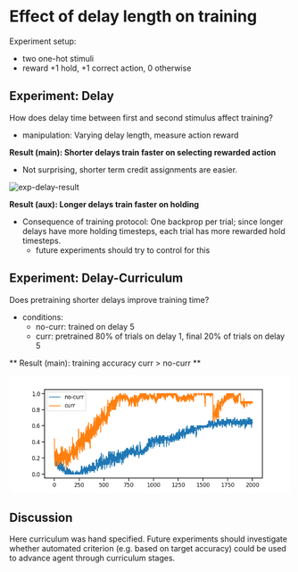 # Effect of delay length on training

Experiment setup:
- two one-hot stimuli
- reward +1 hold, +1 correct action, 0 otherwise

## Experiment: Delay
How does delay time between first and second stimulus affect training?
- manipulation: Varying delay length, measure action reward

**Result (main): Shorter delays train faster on selecting rewarded action**
- Not surprising, shorter term credit assignments are easier.

![exp-delay-result](delaylen.png)

**Result (aux): Longer delays train faster on holding**
- Consequence of training protocol: One backprop per trial; since longer delays have more holding timesteps, each trial has more rewarded hold timesteps.
  - future experiments should try to control for this

## Experiment: Delay-Curriculum
Does pretraining shorter delays improve training time?
- conditions:
  - no-curr: trained on delay 5
  - curr: pretrained 80% of trials on delay 1, final 20% of trials on delay 5

** Result (main): training accuracy curr > no-curr **

![exp-delay-result](delay-curriculum.png)

## Discussion
Here curriculum was hand specified. Future experiments should investigate whether automated criterion (e.g. based on target accuracy) could be used to advance agent through curriculum stages.
